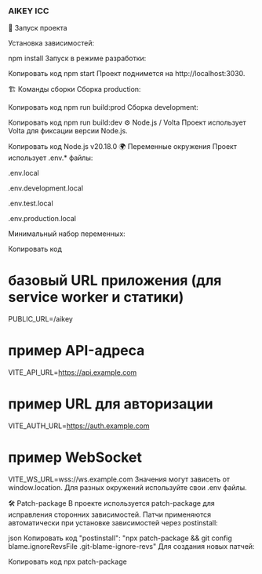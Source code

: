 ### AIKEY ICC

🚀 Запуск проекта

Установка зависимостей:


npm install
Запуск в режиме разработки:


Копировать код
npm start
Проект поднимется на http://localhost:3030.

🏗️ Команды сборки
Сборка production:


Копировать код
npm run build:prod
Сборка development:


Копировать код
npm run build:dev
⚙️ Node.js / Volta
Проект использует Volta для фиксации версии Node.js.

Копировать код
Node.js v20.18.0
🌍 Переменные окружения
Проект использует .env.* файлы:

.env.local

.env.development.local

.env.test.local

.env.production.local

Минимальный набор переменных:


Копировать код
# базовый URL приложения (для service worker и статики)
PUBLIC_URL=/aikey

# пример API-адреса
VITE_API_URL=https://api.example.com

# пример URL для авторизации
VITE_AUTH_URL=https://auth.example.com

# пример WebSocket
VITE_WS_URL=wss://ws.example.com
Значения могут зависеть от window.location. Для разных окружений используйте свои .env файлы.

🛠️ Patch-package
В проекте используется patch-package для исправления сторонних зависимостей.
Патчи применяются автоматически при установке зависимостей через postinstall:

json
Копировать код
"postinstall": "npx patch-package && git config blame.ignoreRevsFile .git-blame-ignore-revs"
Для создания новых патчей:


Копировать код
npx patch-package <package-name>
